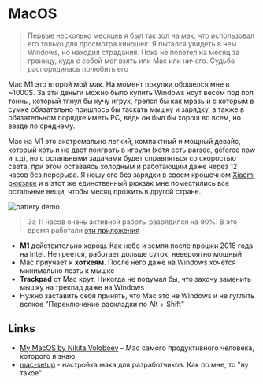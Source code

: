 # MacOS

> Первые несколько месяцев я был так зол на мак, что использовал его только для просмотра киношек. Я пытался увидеть в нем Windows, но находил страдания. Пока не полетел на месяц за границу, куда с собой мог взять или Mac или ничего. Судьба распорядилась полюбить его

Mac M1 это второй мой мак. На момент покупки обошелся мне в ~1000$. За эти деньги можно было купить Windows ноут весом под пол тонны, который тянул бы кучу игрух, грелся бы как мразь и с которым в сумке обязательно пришлось бы таскать мышку и зарядку, а также в обязательном порядке иметь PC, ведь он был бы хорош во всем, но везде по среднему.

Mac на M1 это экстремально легкий, компактный и мощный девайс, который хоть и не даст поиграть в игрули (хотя есть parsec, geforce now и т.д), но с остальными задачами будет справляться со скоростью света, при этом оставаясь холодным и работающим даже через 12 часов без перерыва. Я ношу его без зарядки в своем крошечном [Xiaomi рюкзаке](https://i.imgur.com/3ixkgWe.jpg) и в этот же единственный рюкзак мне поместились все остальные вещи, чтобы месяц прожить в другой стране.

![battery demo](https://i.imgur.com/Udpldtj.jpg)

> За 11 часов очень активной работы разрядился на 90%. В это время работали [эти приложения](https://i.imgur.com/pLvY9xi.jpg)

- **M1** действительно хорош. Как небо и земля после прошки 2018 года на Intel. Не греется, работает дольше суток, невероятно мощный
- Mac приучает к **хоткеям**. После него даже на Windows хочется минимально лезть к мышке
- **Trackpad** от Mac крут. Никогда не подумал бы, что захочу заменить мышку на трекпад даже на Windows
- Нужно заставить себя принять, что Mac это не Windows и не гуглить всякое "Переключение раскладки по Alt + Shift"

## Links

- [My MacOS by Nikita Voloboev](https://github.com/nikitavoloboev/my-mac-os) – Mac самого продуктивного человека, которого я знаю
- [mac-setup](https://github.com/sb2nov/mac-setup) - настройка мака для разработчиков. Как по мне, то "ну такое"
